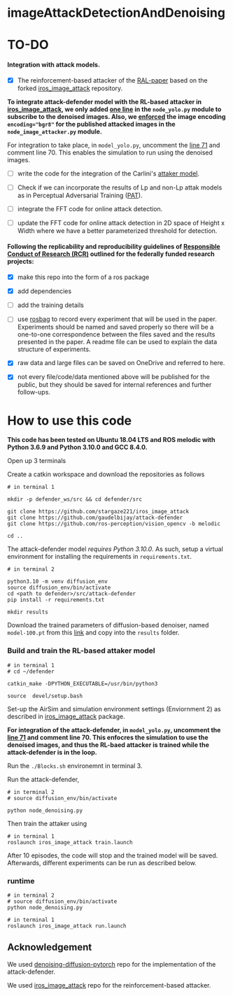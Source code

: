 # imageAttackDetectionAndDenoising

# TO-DO

#### Integration with attack models.
- [x]  The reinforcement-based attacker of the [RAL-paper](https://doi.org/10.1109/LRA.2023.3280813) based on the forked [iros_image_attack](https://github.com/r-bahrami/iros_image_attack) repository.
      
**To integrate attack-defender model with the RL-based attacker in [iros_image_attack](https://github.com/r-bahrami/iros_image_attack), we only added [one line](https://github.com/r-bahrami/iros_image_attack/blob/main/scripts/node_yolo.py#L71C7-L71C101) in the `node_yolo.py` module to subscribe to the denoised images. Also, we [enforced](https://github.com/r-bahrami/iros_image_attack/commit/f1597849c24660a5bc96c8085a8234925ad00806#diff-6944d0d7a9300e01c1c450fec04fd9a0bf5a5504d0667d9ced074175e38533f5R144) the image encoding `encoding="bgr8"` for the published attacked images in the `node_image_attacker.py` module.**

For integration to take place, in `model_yolo.py`, uncomment the [line 71](https://github.com/r-bahrami/iros_image_attack/blob/main/scripts/node_yolo.py#L71C7-L71C101) and comment line 70. This enables the simulation to run using the denoised images.

- [ ] write the code for the integration of the Carlini's [attaker model](https://doi.org/10.1109/SP.2017.49).
- [ ] Check if we can incorporate the results of Lp and non-Lp attak models as in Perceptual Adversarial Training ([PAT](https://par.nsf.gov/servlets/purl/10315554)).
- [ ] integrate the FFT code for online attack detection. 
- [ ] update the FFT code for online attack detection in 2D space of Height x Width where we have a better parameterized threshold for detection. 
 



#### Following the replicability and reproducibility guidelines of [Responsible Conduct of Research (RCR)](https://about.citiprogram.org/series/responsible-conduct-of-research-rcr/) outlined for the federally funded research projects:
- [x] make this repo into the form of a ros package
- [x] add dependencies 
- [ ] add the training details 
- [ ] use [rosbag](http://wiki.ros.org/rosbag) to record every experiment that will be used in the paper. Experiments should be named and saved properly so there will be a one-to-one correspondence between the files saved and the results presented in the paper. A readme file can be used to explain the data structure of experiments.
- [x] raw data and large files can be saved on OneDrive and referred to here.
- [x] not every file/code/data mentioned above will be published for the public, but they should be saved for internal references and further follow-ups.


# How to use this code

**This code has been tested on Ubuntu 18.04 LTS and ROS melodic with Python 3.6.9 and Python 3.10.0 and GCC 8.4.0.**

Open up 3 terminals

Create a catkin workspace and download the repositories as follows
```
# in terminal 1

mkdir -p defender_ws/src && cd defender/src

git clone https://github.com/stargaze221/iros_image_attack
git clone https://github.com/gaudelbijay/attack-defender
git clone https://github.com/ros-perception/vision_opencv -b melodic

cd ..
```

 The attack-defender model *requires Python 3.10.0*. As such, setup a virtual environment for installing the requirements in `requirements.txt`.

```
# in terminal 2

python3.10 -m venv diffusion_env
source diffusion_env/bin/activate
cd <path to defender>/src/attack-defender
pip install -r requirements.txt

mkdir results
```
Download the trained parameters of diffusion-based denoiser, named `model-100.pt` from this [link](https://stevens0-my.sharepoint.com/:u:/g/personal/mbahrami_stevens_edu/ERYqWUevbeRKoVV6buwxs7ABo4PeSoxzI3Bdlik3iyE-uA?e=bOYAsr) and copy into the `results` folder.

### Build and train the RL-based attaker model
```
# in terminal 1
# cd ~/defender

catkin_make -DPYTHON_EXECUTABLE=/usr/bin/python3

source  devel/setup.bash
```

Set-up the AirSim and simulation environment settings (Enviornment 2) as described in [iros_image_attack](https://github.com/r-bahrami/iros_image_attack) package.

**For integration of the attack-defender, in `model_yolo.py`, uncomment the [line 71](https://github.com/r-bahrami/iros_image_attack/blob/main/scripts/node_yolo.py#L71C7-L71C101) and comment line 70. This enfocres the simulation to use the denoised images, and thus the RL-baed attacker is trained while the attack-defender is in the loop.**

Run the `./Blocks.sh` environemnt in terminal 3. 

Run the attack-defender,
```
# in terminal 2
# source diffusion_env/bin/activate

python node_denoising.py
```

Then train the attaker using

```
# in terminal 1
roslaunch iros_image_attack train.launch
```

After 10 episodes, the code will stop and the trained model will be saved. Afterwards, different experiments can be run as described below.

### runtime
```
# in terminal 2
# source diffusion_env/bin/activate
python node_denoising.py
```

```
# in terminal 1
roslaunch iros_image_attack run.launch
```




## Acknowledgement

We used [denoising-diffusion-pytorch](https://github.com/lucidrains/denoising-diffusion-pytorch) repo for the implementation of the attack-defender. 

We used [iros_image_attack](https://github.com/r-bahrami/iros_image_attack) repo for the reinforcement-based attacker. 
